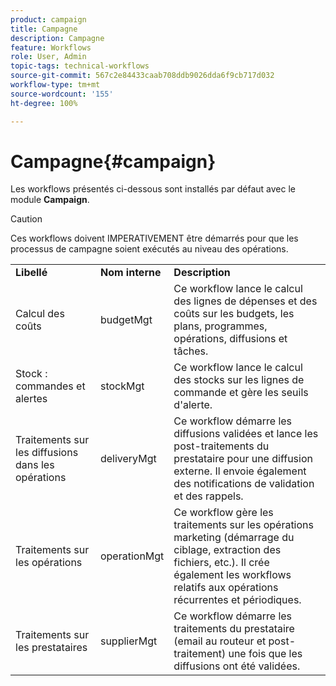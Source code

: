 ```yaml
---
product: campaign
title: Campagne
description: Campagne
feature: Workflows
role: User, Admin
topic-tags: technical-workflows
source-git-commit: 567c2e84433caab708ddb9026dda6f9cb717d032
workflow-type: tm+mt
source-wordcount: '155'
ht-degree: 100%

---
```



# Campagne{#campaign}

Les workflows présentés ci-dessous sont installés par défaut avec le module **Campaign**.

>[!CAUTION]
>
>Ces workflows doivent IMPERATIVEMENT être démarrés pour que les processus de campagne soient exécutés au niveau des opérations.

<table> 
 <tbody> 
  <tr> 
   <td> <strong>Libellé</strong><br /> </td> 
   <td> <strong>Nom interne</strong><br /> </td> 
   <td> <strong>Description</strong><br /> </td> 
  </tr> 
  <tr> 
   <td> <span class="uicontrol">Calcul des coûts</span> <br /> </td> 
   <td> <span class="uicontrol">budgetMgt</span> <br /> </td> 
   <td> Ce workflow lance le calcul des lignes de dépenses et des coûts sur les budgets, les plans, programmes, opérations, diffusions et tâches.<br /> </td> 
  </tr> 
  <tr> 
   <td> <span class="uicontrol">Stock : commandes et alertes</span> <br /> </td> 
   <td> <span class="uicontrol">stockMgt</span> <br /> </td> 
   <td> Ce workflow lance le calcul des stocks sur les lignes de commande et gère les seuils d'alerte.<br /> </td> 
  </tr> 
  <tr> 
   <td> <span class="uicontrol">Traitements sur les diffusions dans les opérations</span> <br /> </td> 
   <td> <span class="uicontrol">deliveryMgt</span> <br /> </td> 
   <td> Ce workflow démarre les diffusions validées et lance les post-traitements du prestataire pour une diffusion externe. Il envoie également des notifications de validation et des rappels.<br /> </td> 
  </tr> 
  <tr> 
   <td> <span class="uicontrol">Traitements sur les opérations</span> <br /> </td> 
   <td> <span class="uicontrol">operationMgt</span> <br /> </td> 
   <td> Ce workflow gère les traitements sur les opérations marketing (démarrage du ciblage, extraction des fichiers, etc.). Il crée également les workflows relatifs aux opérations récurrentes et périodiques.<br /> </td> 
  </tr> 
  <tr> 
   <td> <span class="uicontrol">Traitements sur les prestataires</span> <br /> </td> 
   <td> <span class="uicontrol">supplierMgt</span> <br /> </td> 
   <td> Ce workflow démarre les traitements du prestataire (email au routeur et post-traitement) une fois que les diffusions ont été validées. <br /> </td> 
  </tr> 
 </tbody> 
</table>

